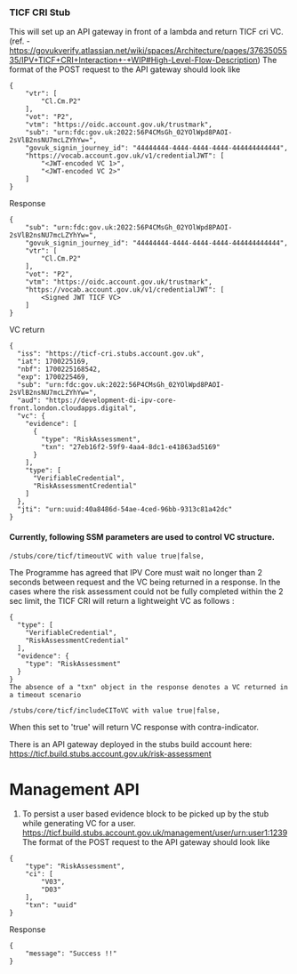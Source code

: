 ### TICF CRI Stub
This will set up an API gateway in front of a lambda and return TICF cri VC.
(ref. - https://govukverify.atlassian.net/wiki/spaces/Architecture/pages/3763505535/IPV+TICF+CRI+Interaction+-+WIP#High-Level-Flow-Description)
The format of the POST request to the API gateway should look like
```
{
    "vtr": [
        "Cl.Cm.P2"
    ],
    "vot": "P2",
    "vtm": "https://oidc.account.gov.uk/trustmark",
    "sub": "urn:fdc:gov.uk:2022:56P4CMsGh_02YOlWpd8PAOI-2sVlB2nsNU7mcLZYhYw=",
    "govuk_signin_journey_id": "44444444-4444-4444-4444-444444444444",
    "https://vocab.account.gov.uk/v1/credentialJWT": [
        "<JWT-encoded VC 1>",
        "<JWT-encoded VC 2>"
    ]
}
```
Response
```
{
    "sub": "urn:fdc:gov.uk:2022:56P4CMsGh_02YOlWpd8PAOI-2sVlB2nsNU7mcLZYhYw=",
    "govuk_signin_journey_id": "44444444-4444-4444-4444-444444444444",
    "vtr": [
        "Cl.Cm.P2"
    ],
    "vot": "P2",
    "vtm": "https://oidc.account.gov.uk/trustmark",
    "https://vocab.account.gov.uk/v1/credentialJWT": [
        <Signed JWT TICF VC>
    ]
}
```
VC return
```
{
  "iss": "https://ticf-cri.stubs.account.gov.uk",
  "iat": 1700225169,
  "nbf": 1700225168542,
  "exp": 1700225469,
  "sub": "urn:fdc:gov.uk:2022:56P4CMsGh_02YOlWpd8PAOI-2sVlB2nsNU7mcLZYhYw=",
  "aud": "https://development-di-ipv-core-front.london.cloudapps.digital",
  "vc": {
    "evidence": [
      {
        "type": "RiskAssessment",
        "txn": "27eb16f2-59f9-4aa4-8dc1-e41863ad5169"
      }
    ],
    "type": [
      "VerifiableCredential",
      "RiskAssessmentCredential"
    ]
  },
  "jti": "urn:uuid:40a8486d-54ae-4ced-96bb-9313c81a42dc"
}
```

#### Currently, following SSM parameters are used to control VC structure.
```
/stubs/core/ticf/timeoutVC with value true|false,
```
The Programme has agreed that IPV Core must wait no longer than 2 seconds between request and the VC being returned in a response.
In the cases where the risk assessment could not be fully completed within the 2 sec limit, the TICF CRI will return a lightweight VC as follows :
```
{
  "type": [
    "VerifiableCredential",
    "RiskAssessmentCredential"
  ],
  "evidence": {
    "type": "RiskAssessment"
  }
}
The absence of a "txn" object in the response denotes a VC returned in a timeout scenario
```

```
/stubs/core/ticf/includeCIToVC with value true|false,
```
When this set to 'true' will return VC response with contra-indicator.

There is an API gateway deployed in the stubs build account here:
https://ticf.build.stubs.account.gov.uk/risk-assessment

# Management API
1) To persist a user based evidence block to be picked up by the stub while generating VC for a user.
https://ticf.build.stubs.account.gov.uk/management/user/urn:user1:1239
The format of the POST request to the API gateway should look like
```
{
    "type": "RiskAssessment",
    "ci": [
        "V03",
        "D03"
    ],
    "txn": "uuid"
}
```

Response
```
{
    "message": "Success !!"
}
```
